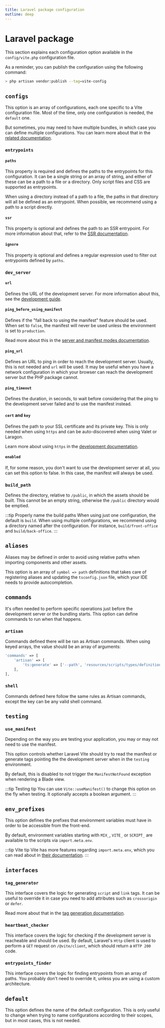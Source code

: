 ```yaml
---
title: Laravel package configuration
outline: deep
---
```


# Laravel package

This section explains each configuration option available in the `config/vite.php` configuration file.

As a reminder, you can publish the configuration using the following command:

```sh
> php artisan vendor:publish --tag=vite-config
```

## `configs`

This option is an array of configurations, each one specific to a Vite configuration file. Most of the time, only one configuration is needed, the `default` one. 

But sometimes, you may need to have multiple bundles, in which case you can define multiple configurations. You can learn more about that in the [related documentation](/guide/multiple-configurations).

### `entrypoints`

#### `paths`

This property is required and defines the paths to the entrypoints for this configuration. It can be a single string or an array of string, and either of these can be a path to a file or a directory. Only script files and CSS are supported as entrypoints. 

When using a directory instead of a path to a file, the paths in that directory will all be defined as an entrypoint. When possible, we recommend using a path to a script directly.

#### `ssr`

This property is optional and defines the path to an SSR entrypoint. For more information about that, refer to the [SSR documentation](/guide/features/ssr).

#### `ignore`

This property is optional and defines a regular expression used to filter out entrypoints defined by `paths`.

### `dev_server`

#### `url`

Defines the URL of the development server. For more information about this, see the [development guide](/guide/essentials/development).

#### `ping_before_using_manifest`

Defines if the "fall back to using the manifest" feature should be used. When set to `false`, the manifest will never be used unless the environment is set to `production`.

Read more about this in the [server and manifest modes documentation](/guide/features/server-and-manifest-modes).

#### `ping_url`

Defines an URL to ping in order to reach the development server. Usually, this is not needed and `url` will be used. It may be useful when you have a network configuration in which your browser can reach the development server but the PHP package cannot.

#### `ping_timeout`

Defines the duration, in seconds, to wait before considering that the ping to the development server failed and to use the manifest instead.

#### `cert` and `key`

Defines the path to your SSL certificate and its private key. This is only needed when using `https` and can be auto-discovered when using Valet or Laragon.

Learn more about using `https` in the [development documentation](/guide/essentials/development#using-http-over-tsl).


#### `enabled`

If, for some reason, you don't want to use the development server at all, you can set this option to false. In this case, the manifest will always be used.

### `build_path`

Defines the directory, relative to `/public`, in which the assets should be built. This cannot be an empty string, otherwise the `/public` directory would be emptied.

:::tip Properly name the build paths
When using just one configuration, the default is `build`. When using multiple configurations, we recommend using a directory named after the configuration. For instance, `build/front-office` and `build/back-office`.
:::

## `aliases`

Aliases may be defined in order to avoid using relative paths when importing components and other assets. 

This option is an array of `symbol => path` definitions that takes care of registering aliases and updating the `tsconfig.json` file, which your IDE needs to provide autocompletion.

## `commands`

It's often needed to perform specific operations just before the development server or the bundling starts. This option can define commands to run when that happens.


### `artisan`

Commands defined there will be ran as Artisan commands. When using keyed arrays, the value should be an array of arguments:

```php
'commands' => [
    'artisan' => [
        'ts:generate' => ['--path', 'resources/scripts/types/definition.d.ts']
    ],
],
```

### `shell`

Commands defined here follow the same rules as Artisan commands, except the key can be any valid shell command.

## `testing`

### `use_manifest`

Depending on the way you are testing your application, you may or may not need to use the manifest. 

This option controls whether Laravel Vite should try to read the manifest or generate tags pointing the the development server when in the `testing` environment.

By default, this is disabled to not trigger the `ManifestNotFound` exception when rendering a Blade view.

:::tip Testing tip
You can use `Vite::useManifest()` to change this option on the fly when testing. It optionally accepts a boolean argument.
:::

## `env_prefixes`

This option defines the prefixes that environment variables must have in order to be accessible from the front-end.

By default, environment variables starting with `MIX_`, `VITE_` or `SCRIPT_` are available to the scripts via `import.meta.env`.


:::tip Vite tip
Vite has more features regarding `import.meta.env`, which you can read about in [their documentation](https://vitejs.dev/guide/env-and-mode.html#env-variables-and-modes).
:::

## `interfaces`

### `tag_generator`

This interface covers the logic for generating `script` and `link` tags. It can be useful to override it in case you need to add attributes such as `crossorigin` or `defer`.

Read more about that in the [tag generation documentation](/guide/tag-generation).

### `heartbeat_checker`

This interface covers the logic for checking if the development server is reacheable and should be used. By default, Laravel's `Http` client is used to perform a `GET` request on `/@vite/client`, which should return a `HTTP 200` code.

### `entrypoints_finder`

This interface covers the logic for finding entrypoints from an array of paths. You probably don't need to override it, unless you are using a custom architecture.

## `default`

This option defines the name of the default configuration. This is only useful to change when trying to name configurations according to their scopes, but in most cases, this is not needed.

